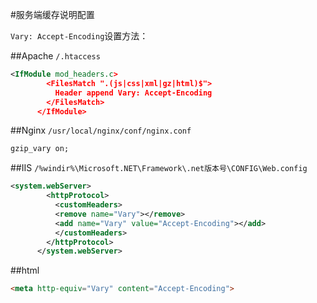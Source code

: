 #服务端缓存说明配置

`Vary: Accept-Encoding`设置方法：

##Apache `/.htaccess`
``` xml
<IfModule mod_headers.c>
        <FilesMatch ".(js|css|xml|gz|html)$">
          Header append Vary: Accept-Encoding
        </FilesMatch>
      </IfModule>
```      
##Nginx  `/usr/local/nginx/conf/nginx.conf`

``` xml
gzip_vary on;
```

##IIS `/%windir%\Microsoft.NET\Framework\.net版本号\CONFIG\Web.config`

``` xml
<system.webServer>
        <httpProtocol>
          <customHeaders>
          <remove name="Vary"></remove>
          <add name="Vary" value="Accept-Encoding"></add>
          </customHeaders>
        </httpProtocol>
      </system.webServer>
```

##html 
```html
<meta http-equiv="Vary" content="Accept-Encoding">
```
